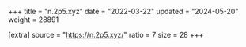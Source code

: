 +++
title = "n.2p5.xyz"
date = "2022-03-22"
updated = "2024-05-20"
weight = 28891

[extra]
source = "https://n.2p5.xyz/"
ratio = 7
size = 28
+++
